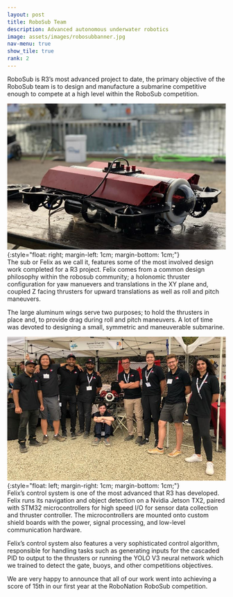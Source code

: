 ```yaml
---
layout: post
title: RoboSub Team
description: Advanced autonomous underwater robotics
image: assets/images/robosubbanner.jpg
nav-menu: true
show_tile: true
rank: 2
---
```


RoboSub is R3’s most advanced project to date, the primary objective of the RoboSub team is to design and manufacture a submarine competitive enough to compete at a high level within the RoboSub competition.

![Felix on a Bench](assets/images/sub1.jpg){:style="float: right; margin-left: 1cm; margin-bottom: 1cm;"}<br />The sub or Felix as we call it, features some of the most involved design work completed for a R3 project. Felix comes from a common design philosophy within the robosub community; a holonomic thruster configuration for yaw manuevers and translations in the XY plane and, coupled Z facing thrusters for upward translations as well as roll and pitch maneuvers. 

The large aluminum wings serve two purposes; to hold the thrusters in place and, to provide drag during roll and pitch maneuvers. A lot of time was devoted to designing a small, symmetric and maneuverable submarine. 

![RoboSub Team at Competition](assets/images/sub2.jpg){:style="float: left; margin-right: 1cm; margin-bottom: 1cm;"}<br />Felix’s control system is one of the most advanced that R3 has developed. Felix runs its navigation and object detection on a Nvidia Jetson TX2, paired with STM32 microcontrollers for high speed I/O for sensor data collection and thruster controller. The microcontrollers are mounted onto custom shield boards with the power, signal processing, and low-level communication hardware.

Felix’s control system also features a very sophisticated control algorithm, responsible for handling tasks such as generating inputs for the cascaded PID to output to the thrusters or running the YOLO V3 neural network which we trained to detect the gate, buoys, and other competitions objectives. 

We are very happy to announce that all of our work went into achieving a score of 15th in our first year at the RoboNation RoboSub competition.

